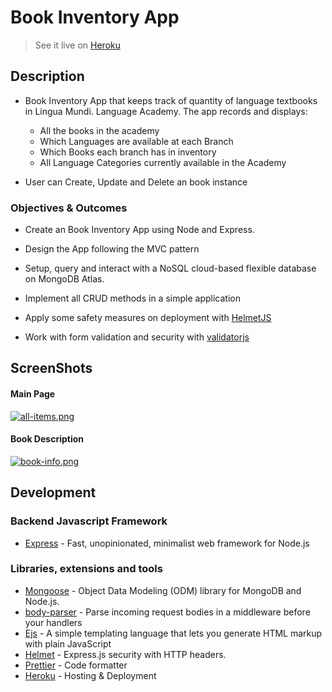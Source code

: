 <h1>Book Inventory App</h1>

> See it live on [Heroku](https://lingua-mundi-inventory-app.herokuapp.com)

## Description
- Book Inventory App that keeps track of quantity of language textbooks in Lingua Mundi. 
  Language Academy. The app records and displays: 
  - All the books in the academy 
  - Which Languages are available at each Branch 
  - Which Books each branch has in inventory
  - All Language Categories currently available in the Academy
  
 - User can Create, Update and Delete an book instance
  
  ### Objectives & Outcomes

- Create an Book Inventory App using Node and Express.

- Design the App following the MVC pattern

- Setup, query and interact with a NoSQL cloud-based flexible database on MongoDB Atlas.

- Implement all CRUD methods in a simple application

- Apply some safety measures on deployment with [HelmetJS](https://helmetjs.github.io/)

- Work with form validation and security with [validatorjs](https://github.com/validatorjs/validator.js) 

## ScreenShots

#### Main Page
[![all-items.png](https://i.postimg.cc/sgRhSrg5/all-items.png)](https://postimg.cc/ZCVntX3q)

#### Book Description
[![book-info.png](https://i.postimg.cc/CKcmMNVB/book-info.png)](https://postimg.cc/8FrhtLcN)

## Development

### Backend Javascript Framework

- [Express](https://expressjs.com/) - Fast, unopinionated, minimalist web framework for Node.js

### Libraries, extensions and tools

- [Mongoose](https://mongoosejs.com/) - Object Data Modeling (ODM) library for MongoDB and Node.js.
- [body-parser](https://github.com/expressjs/body-parser) - Parse incoming request bodies in a middleware before your handlers
- [Ejs](https://ejs.co/) - A simple templating language that lets you generate HTML markup with plain JavaScript
- [Helmet](https://helmetjs.github.io/) - Express.js security with HTTP headers.
- [Prettier](https://prettier.io/) - Code formatter
- [Heroku](https://heroku.com/) - Hosting & Deployment

